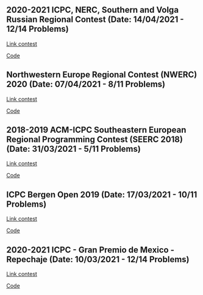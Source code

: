 ## 2020-2021 ICPC, NERC, Southern and Volga Russian Regional Contest (Date: 14/04/2021 - 12/14 Problems)

[Link contest](https://codeforces.com/contest/1468)

[Code](2020-2021%20ICPC%2C%20NERC%2C%20Southern%20and%20Volga%20Russian%20Regional%20Contest)

## Northwestern Europe Regional Contest (NWERC) 2020 (Date: 07/04/2021 - 8/11 Problems)

[Link contest](https://open.kattis.com/contests/pevfei)

[Code](Northwestern%20Europe%20Regional%20Contest%20(NWERC)%202020)

## 2018-2019 ACM-ICPC Southeastern European Regional Programming Contest (SEERC 2018) (Date: 31/03/2021 - 5/11 Problems)

[Link contest](https://codeforces.com/gym/101964)

[Code](2018-2019%20ACM-ICPC%20Southeastern%20European%20Regional%20Programming%20Contest%20(SEERC%202018))

## ICPC Bergen Open 2019 (Date: 17/03/2021 - 10/11 Problems)

[Link contest](https://open.kattis.com/contests/uyezuj)

[Code](https://github.com/truongcongthanh2000/TrainACM-ICPC-OLP/blob/master/Bergen%20Open%202019)

## 2020-2021 ICPC - Gran Premio de Mexico - Repechaje (Date: 10/03/2021 - 12/14 Problems)

[Link contest](https://codeforces.com/gym/102966)

[Code](2021%20ICPC%20-%20Gran%20Premio%20de%20Mexico%20-%20Repechaje)